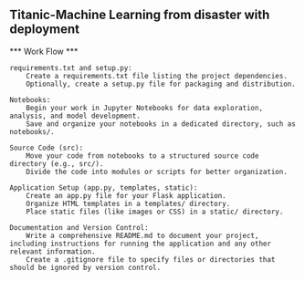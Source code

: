 ## Titanic-Machine Learning from disaster with deployment <br>

*** Work Flow ***

    requirements.txt and setup.py:
        Create a requirements.txt file listing the project dependencies.
        Optionally, create a setup.py file for packaging and distribution.

    Notebooks:
        Begin your work in Jupyter Notebooks for data exploration, analysis, and model development.
        Save and organize your notebooks in a dedicated directory, such as notebooks/.

    Source Code (src):
        Move your code from notebooks to a structured source code directory (e.g., src/).
        Divide the code into modules or scripts for better organization.

    Application Setup (app.py, templates, static):
        Create an app.py file for your Flask application.
        Organize HTML templates in a templates/ directory.
        Place static files (like images or CSS) in a static/ directory.

    Documentation and Version Control:
        Write a comprehensive README.md to document your project, including instructions for running the application and any other relevant information.
        Create a .gitignore file to specify files or directories that should be ignored by version control.